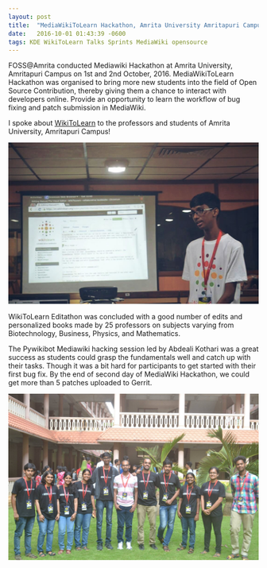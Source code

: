 ```yaml
---
layout: post
title:  "MediaWikiToLearn Hackathon, Amrita University Amritapuri Campus 2016"
date:   2016-10-01 01:43:39 -0600
tags: KDE WikiToLearn Talks Sprints MediaWiki opensource
---
```


FOSS@Amrita conducted Mediawiki Hackathon at Amrita University, Amritapuri Campus on 1st and 2nd October, 2016.
MediaWikiToLearn Hackathon was organised to bring more new students into the field of Open Source Contribution, thereby giving them a chance to interact with developers online. Provide an opportunity to learn the workflow of bug fixing and patch submission in MediaWiki.

I spoke about [WikiToLearn](http://www.wikitolearn.org) to the professors and students of Amrita University, Amritapuri Campus!


<div class="image-wrap">
<div class="image-block">
    <img src="/images/talk2.jpg" alt="talk">
</div>
</div>

WikiToLearn Editathon was concluded with a good number of edits and personalized books made by 25 professors on subjects varying from Biotechnology, Business, Physics, and Mathematics.

The Pywikibot Mediawiki hacking session led by Abdeali Kothari was a great success as students could grasp the fundamentals well and catch up with their tasks. Though it was a bit hard for participants to get started with their first bug fix. By the end of second day of MediaWiki Hackathon, we could get more than 5 patches uploaded to Gerrit.

<div class="image-wrap">
<div class="image-block">
    <img src="/images/organizers.jpg" alt="organizers">
</div>
</div>
